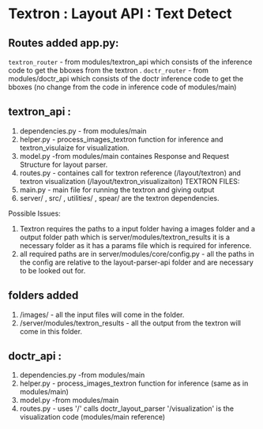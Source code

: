 # Textron : Layout API : Text Detect 

## Routes added app.py:
`textron_router` - from modules/textron_api which consists of the inference code to get the bboxes from the textron .
`doctr_router` - from modules/doctr_api which consists of the doctr inference code to get the bboxes (no change from the code in inference code of modules/main)

## textron_api :
1. dependencies.py - from modules/main
2. helper.py - process_images_textron function for inference and textron_visulaize for visualization.
3. model.py -from modules/main containes Response and Request Structure for layout parser.
4. routes.py - containes call for textron reference (/layout/textron) and textron visualization (/layout/textron_visualizaiton)
TEXTRON FILES:
1. main.py - main file for running the textron and giving output
2. server/ , src/ , utilities/ , spear/ are the textron dependencies.

Possible Issues:
1. Textron requires the paths to a input folder having a images folder and a output folder path which is server/modules/textron_results it is a necessary folder as it has a params file which is required for inference.
2. all required paths are in server/modules/core/config.py - all the paths in the config are relative to the layout-parser-api folder and are necessary to be looked out for.

## folders added 
1. /images/ - all the input files will come in the folder.
2. /server/modules/textron_results - all the output from the textron will come in this folder.

## doctr_api : 
1. dependencies.py -from modules/main
2. helper.py - process_images_textron function for inference (same as in modules/main)
3. model.py -from modules/main
4. routes.py - uses '/' calls doctr_layout_parser '/visualization' is the visualization code (modules/main reference)